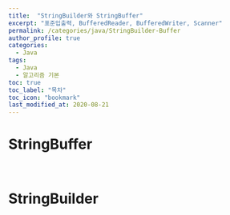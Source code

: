 ```yaml
---
title:  "StringBuilder와 StringBuffer"
excerpt: "표준입출력, BufferedReader, BufferedWriter, Scanner"
permalink: /categories/java/StringBuilder-Buffer
author_profile: true
categories:
  - Java
tags:
  - Java 
  - 알고리즘 기본 
toc: true
toc_label: "목차"
toc_icon: "bookmark"
last_modified_at: 2020-08-21
---
```


# StringBuffer


<br/>

# StringBuilder


